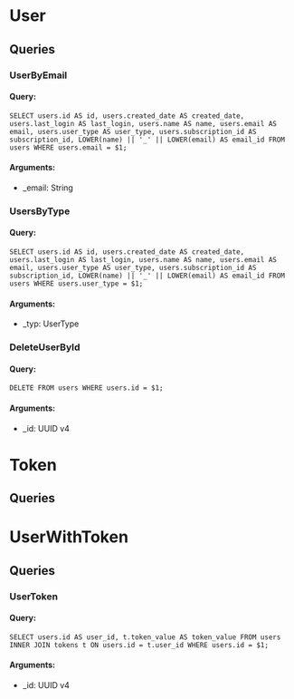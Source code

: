 # User

## Queries
### UserByEmail
#### Query:
`SELECT users.id AS id, users.created_date AS created_date, users.last_login AS last_login, users.name AS name, users.email AS email, users.user_type AS user_type, users.subscription_id AS subscription_id, LOWER(name) || '_' || LOWER(email) AS email_id FROM users WHERE users.email = $1;`
#### Arguments:
- _email: String
### UsersByType
#### Query:
`SELECT users.id AS id, users.created_date AS created_date, users.last_login AS last_login, users.name AS name, users.email AS email, users.user_type AS user_type, users.subscription_id AS subscription_id, LOWER(name) || '_' || LOWER(email) AS email_id FROM users WHERE users.user_type = $1;`
#### Arguments:
- _typ: UserType
### DeleteUserById
#### Query:
`DELETE FROM users WHERE users.id = $1;`
#### Arguments:
- _id: UUID v4

# Token

## Queries

# UserWithToken

## Queries
### UserToken
#### Query:
`SELECT users.id AS user_id, t.token_value AS token_value FROM users INNER JOIN tokens t ON users.id = t.user_id WHERE users.id = $1;`
#### Arguments:
- _id: UUID v4

